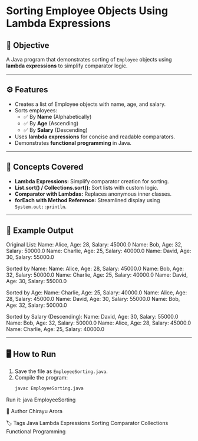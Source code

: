 # Sorting Employee Objects Using Lambda Expressions

## 📘 Objective
A Java program that demonstrates sorting of `Employee` objects using **lambda expressions** to simplify comparator logic.

---

## ⚙️ Features
- Creates a list of Employee objects with name, age, and salary.
- Sorts employees:
  - ✅ By **Name** (Alphabetically)
  - ✅ By **Age** (Ascending)
  - ✅ By **Salary** (Descending)
- Uses **lambda expressions** for concise and readable comparators.
- Demonstrates **functional programming** in Java.

---

## 🧠 Concepts Covered
- **Lambda Expressions:** Simplify comparator creation for sorting.
- **List.sort() / Collections.sort():** Sort lists with custom logic.
- **Comparator with Lambdas:** Replaces anonymous inner classes.
- **forEach with Method Reference:** Streamlined display using `System.out::println`.

---

## 🧩 Example Output
Original List:
Name: Alice, Age: 28, Salary: 45000.0
Name: Bob, Age: 32, Salary: 50000.0
Name: Charlie, Age: 25, Salary: 40000.0
Name: David, Age: 30, Salary: 55000.0

Sorted by Name:
Name: Alice, Age: 28, Salary: 45000.0
Name: Bob, Age: 32, Salary: 50000.0
Name: Charlie, Age: 25, Salary: 40000.0
Name: David, Age: 30, Salary: 55000.0

Sorted by Age:
Name: Charlie, Age: 25, Salary: 40000.0
Name: Alice, Age: 28, Salary: 45000.0
Name: David, Age: 30, Salary: 55000.0
Name: Bob, Age: 32, Salary: 50000.0

Sorted by Salary (Descending):
Name: David, Age: 30, Salary: 55000.0
Name: Bob, Age: 32, Salary: 50000.0
Name: Alice, Age: 28, Salary: 45000.0
Name: Charlie, Age: 25, Salary: 40000.0

---

## 🖥️ How to Run
1. Save the file as `EmployeeSorting.java`.
2. Compile the program:
   ```bash
   javac EmployeeSorting.java

Run it:
java EmployeeSorting

📄 Author
Chirayu Arora

🏷️ Tags
Java Lambda Expressions Sorting Comparator Collections Functional Programming
